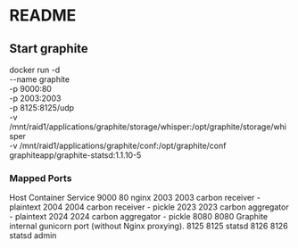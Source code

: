 # README #

## Start graphite
docker run -d \
 --name graphite \
 -p 9000:80 \
 -p 2003:2003 \
 -p 8125:8125/udp \
 -v /mnt/raid1/applications/graphite/storage/whisper:/opt/graphite/storage/whisper \
 -v /mnt/raid1/applications/graphite/conf:/opt/graphite/conf \
 graphiteapp/graphite-statsd:1.1.10-5


### Mapped Ports
Host	Container	Service
9000	80	nginx
2003	2003	carbon receiver - plaintext
2004	2004	carbon receiver - pickle
2023	2023	carbon aggregator - plaintext
2024	2024	carbon aggregator - pickle
8080	8080	Graphite internal gunicorn port (without Nginx proxying).
8125	8125	statsd
8126	8126	statsd admin
